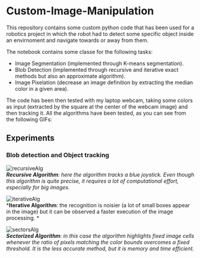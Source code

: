 # Custom-Image-Manipulation
This repository contains some custom python code that has been used for a robotics project in which the robot had to detect some specific object inside an envirnoment and navigate towards or away from them.

The notebook contains some classe for the following tasks:
- Image Segmentation (implemented through K-means segmentation).
- Blob Detection (implemented through recursive and iterative exact methods but also an approximate algorithm).
- Image Pixelation (decrease an image definition by extracting the median color in a given area).


The code has been then tested with my laptop webcam, taking some colors as input (extracted by the square at the center of the webcam image) and then tracking it.
All the algorithms have been tested, as you can see from the following GIFs:

## Experiments

### Blob detection and Object tracking

![recursiveAlg](https://user-images.githubusercontent.com/36633875/111853047-9dd37200-8919-11eb-85f6-0a76e11168de.gif)<br>
***Recursive Algorithm**: here the algorithm tracks a blue joystick. Even though this algorithm is quite precise, it requires a lot of computational effort, especially for big images.*

![iterativeAlg](https://user-images.githubusercontent.com/36633875/111853214-57324780-891a-11eb-8442-acd8e76b26f7.gif)<br>
***Iterative Algorithm**: the recognition is noisier (a lot of small boxes appear in the image) but it can be observed a faster execution of the image processing. *

![sectorsAlg](https://user-images.githubusercontent.com/36633875/111853284-9bbde300-891a-11eb-99b1-04b1a334790c.gif)<br>
***Sectorized Algorithm**: in this case the algorithm highlights fixed image cells whenever the ratio of pixels matching the color bounds overcomes a fixed threshold. It is the less accurate method, but it is memory and time efficient.*
